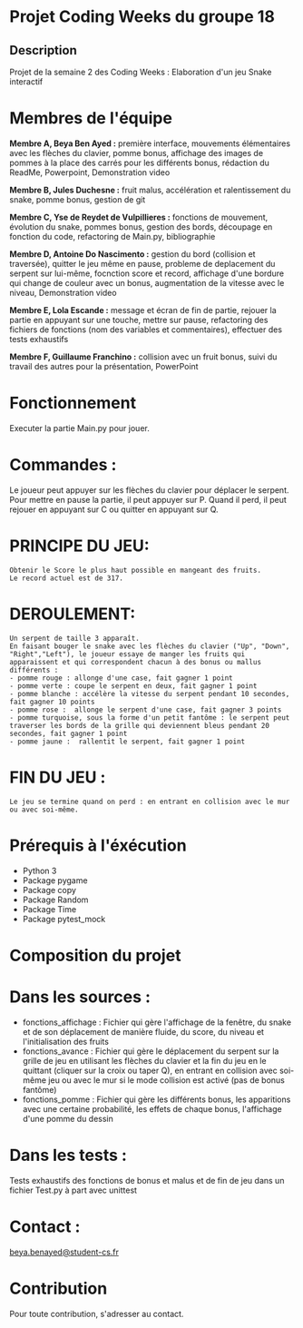 # Projet Coding Weeks du groupe 18


## Description
Projet de la semaine 2 des Coding Weeks : Elaboration d'un jeu Snake interactif

# Membres de l'équipe
**Membre A, Beya Ben Ayed :** première interface, mouvements élémentaires avec les flèches du clavier, pomme bonus, affichage des images de pommes à la place des carrés pour les différents bonus, rédaction du ReadMe, Powerpoint​, Demonstration video

**Membre B, Jules Duchesne :**  fruit malus, accélération et ralentissement du snake, pomme bonus, gestion de git​   

**Membre C, Yse de Reydet de Vulpillieres :** fonctions de mouvement, évolution du snake, pommes bonus, gestion des bords, découpage en fonction du code, refactoring de Main.py, biblio​graphie

**Membre D, Antoine Do Nascimento :** gestion du bord (collision et traversée), quitter le jeu même en pause, probleme de deplacement du serpent sur lui-même, focnction score et record, affichage d'une bordure qui change de couleur avec un bonus, augmentation de la vitesse avec le niveau​, Demonstration video

**Membre E, Lola Escande :** message et écran de fin de partie, rejouer la partie en appuyant sur une touche, mettre sur pause, refactoring des fichiers de fonctions (nom des variables et commentaires), effectuer des tests​ exhaustifs

**Membre F, Guillaume Franchino :** collision avec un fruit bonus, suivi du travail des autres pour la présentation, PowerPoint     

# Fonctionnement
Executer la partie Main.py pour jouer.  


# Commandes : 
Le joueur peut appuyer sur les flèches du clavier pour déplacer le serpent. Pour mettre en pause la partie, il peut appuyer sur P. Quand il perd, il peut rejouer en appuyant sur C ou quitter en appuyant sur Q.

# PRINCIPE DU JEU:   
    Obtenir le Score le plus haut possible en mangeant des fruits.
    Le record actuel est de 317.

# DEROULEMENT:   
    Un serpent de taille 3 apparaît.   
    En faisant bouger le snake avec les flèches du clavier ("Up", "Down", "Right","Left"), le joueur essaye de manger les fruits qui apparaissent et qui correspondent chacun à des bonus ou mallus différents :  
    - pomme rouge : allonge d'une case, fait gagner 1 point  
    - pomme verte : coupe le serpent en deux, fait gagner 1 point  
    - pomme blanche : accélère la vitesse du serpent pendant 10 secondes, fait gagner 10 points  
    - pomme rose :  allonge le serpent d'une case, fait gagner 3 points 
    - pomme turquoise, sous la forme d'un petit fantôme : le serpent peut traverser les bords de la grille qui deviennent bleus pendant 20 secondes, fait gagner 1 point
    - pomme jaune :  rallentit le serpent, fait gagner 1 point 


# FIN DU JEU :   
    Le jeu se termine quand on perd : en entrant en collision avec le mur ou avec soi-même.


# Prérequis à l'éxécution
- Python 3
- Package pygame
- Package copy
- Package Random
- Package Time
- Package pytest_mock


# Composition du projet 
#       Dans les sources : 
- fonctions_affichage : Fichier qui gère l'affichage de la fenêtre, du snake et de son déplacement de manière fluide, du score, du niveau et l'initialisation des fruits
- fonctions_avance : Fichier qui gère le déplacement du serpent sur la grille de jeu en utilisant les flèches du clavier et la fin du jeu en le quittant (cliquer sur la croix ou taper Q), en entrant en collision avec soi-même jeu ou avec le mur si le mode collision est activé (pas de bonus fantôme)
- fonctions_pomme : Fichier qui gère les différents bonus, les apparitions avec une certaine probabilité, les effets de chaque bonus, l'affichage d'une pomme du dessin

#       Dans les tests : 
Tests exhaustifs des fonctions de bonus et malus et de fin de jeu dans un fichier Test.py à part avec unittest


# Contact : 
beya.benayed@student-cs.fr


# Contribution
Pour toute contribution, s'adresser au contact.

